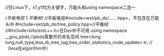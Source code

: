 //在Linux下，x1,y1均为关键字，万能头和using namespace二选一

/*平板电视
1.平衡树*/
//平板电视#include<wxt/pb_ds/…….hpp>，不包含在万能头中
#include<ext/pb_ds/tree_policy.hpp>//平衡树
//#include<bits/extc++.h>在Dev中不可用
using namespace __gnu_pbds;//pbds需要开的命名空间
tree<long long,null_type,less<long long>,rb_tree_tag,tree_order_statistics_node_update> tr;
//（less在algorithm中）
